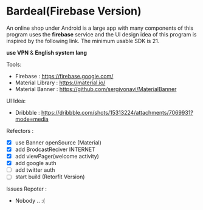 # Bardeal(Firebase Version)

An online shop under Android is a large app with many components of this program uses 
the **firebase** service and the UI design idea of this program is inspired by 
the following link. The minimum usable SDK is 21.

**use VPN** & **English system lang**

Tools:

- Firebase : https://firebase.google.com/
- Material Library : https://material.io/
- Material Banner : https://github.com/sergivonavi/MaterialBanner

UI Idea:

- Dribbble : https://dribbble.com/shots/15313224/attachments/7069931?mode=media

Refectors :

- [x] use Banner openSource (Material)
- [x] add BrodcastReciver INTERNET 
- [x] add viewPager(welcome activity)
- [x] add google auth
- [ ] add twitter auth
- [ ] start build (Retorfit Version)

Issues Repoter :
- Nobody .. :(


